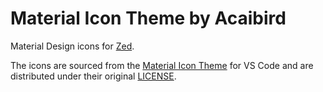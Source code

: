 # Material Icon Theme by Acaibird

Material Design icons for [Zed](https://zed.dev/).

The icons are sourced from the [Material Icon Theme](https://github.com/material-extensions/vscode-material-icon-theme) for VS Code and are distributed under their original [LICENSE](./icons/LICENSE).
